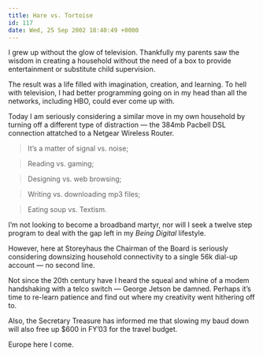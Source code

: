 ```yaml
---
title: Hare vs. Tortoise
id: 117
date: Wed, 25 Sep 2002 18:40:49 +0000
---
```


I grew up without the glow of television. Thankfully my parents saw the wisdom in creating a household without the need of a box to provide entertainment or substitute child supervision.  

The result was a life filled with imagination, creation, and learning. To hell with television, I had better programming going on in my head than all the networks, including <span class="caps">HBO</span>, could ever come up with.  

Today I am seriously considering a similar move in my own household by turning off a different type of distraction — the 384mb Pacbell <span class="caps">DSL</span> connection attatched to a Netgear Wireless Router.



> It’s a matter of signal vs. noise;  

>  Reading vs. gaming;  

>  Designing vs. web browsing;  

>  Writing vs. downloading <span class="caps">mp3</span> files;  

>  Eating soup vs. Textism.



I’m not looking to become a broadband martyr, nor will I seek a twelve step program to deal with the gap left in my *Being Digital* lifestyle.  

However, here at Storeyhaus the Chairman of the Board is seriously considering downsizing household connectivity to a single 56k dial-up account — no second line.  

Not since the 20th century have I heard the squeal and whine of a modem handshaking with a telco switch — George Jetson be damned. Perhaps it’s time to re-learn patience and find out where my creativity went hithering off to.  

Also, the Secretary Treasure has informed me that slowing my baud down will also free up $600 in <span class="caps">FY’03</span> for the travel budget.  

Europe here I come.






